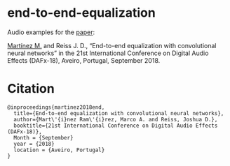 # end-to-end-equalization

Audio examples for the [paper](http://dafx2018.web.ua.pt/papers/DAFx2018_paper_27.pdf):

[Martínez M.](http://m-marco.com) and Reiss J. D., “End-to-end equalization with convolutional neural networks” in the 21st International Conference on Digital Audio Effects (DAFx-18), Aveiro, Portugal, September 2018.


# Citation

```
@inproceedings{martinez2018end,
  title={End-to-end equalization with convolutional neural networks},
  author={Mart\'{i}nez Ram\'{i}rez, Marco A. and Reiss, Joshua D.},
  booktitle={21st International Conference on Digital Audio Effects (DAFx-18)},
  Month = {September}
  year = {2018}
  location = {Aveiro, Portugal}
}

```
